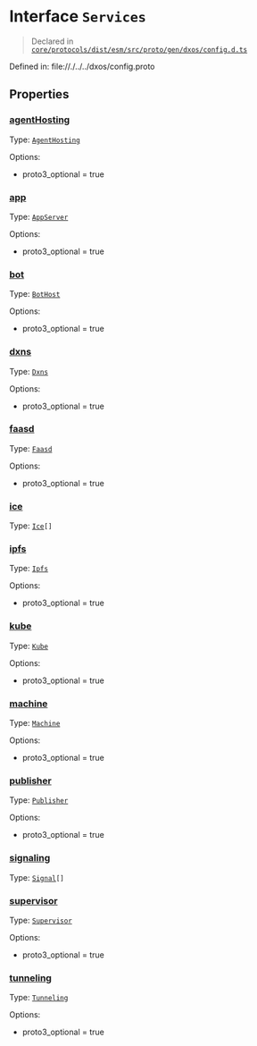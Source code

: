 # Interface `Services`
> Declared in [`core/protocols/dist/esm/src/proto/gen/dxos/config.d.ts`]()

Defined in:
   file://./../../dxos/config.proto
## Properties
### [agentHosting]()
Type: <code>[AgentHosting](/api/@dxos/config/interfaces/AgentHosting)</code>

Options:
  - proto3_optional = true

### [app]()
Type: <code>[AppServer](/api/@dxos/config/interfaces/AppServer)</code>

Options:
  - proto3_optional = true

### [bot]()
Type: <code>[BotHost](/api/@dxos/config/interfaces/BotHost)</code>

Options:
  - proto3_optional = true

### [dxns]()
Type: <code>[Dxns](/api/@dxos/config/interfaces/Dxns)</code>

Options:
  - proto3_optional = true

### [faasd]()
Type: <code>[Faasd](/api/@dxos/config/interfaces/Faasd)</code>

Options:
  - proto3_optional = true

### [ice]()
Type: <code>[Ice](/api/@dxos/config/interfaces/Ice)[]</code>



### [ipfs]()
Type: <code>[Ipfs](/api/@dxos/config/interfaces/Ipfs)</code>

Options:
  - proto3_optional = true

### [kube]()
Type: <code>[Kube](/api/@dxos/config/interfaces/Kube)</code>

Options:
  - proto3_optional = true

### [machine]()
Type: <code>[Machine](/api/@dxos/config/interfaces/Machine)</code>

Options:
  - proto3_optional = true

### [publisher]()
Type: <code>[Publisher](/api/@dxos/config/interfaces/Publisher)</code>

Options:
  - proto3_optional = true

### [signaling]()
Type: <code>[Signal](/api/@dxos/config/interfaces/Signal)[]</code>



### [supervisor]()
Type: <code>[Supervisor](/api/@dxos/config/interfaces/Supervisor)</code>

Options:
  - proto3_optional = true

### [tunneling]()
Type: <code>[Tunneling](/api/@dxos/config/interfaces/Tunneling)</code>

Options:
  - proto3_optional = true

    